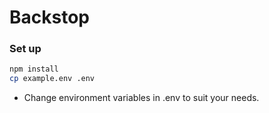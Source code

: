 # Backstop

### Set up

```bash
npm install
cp example.env .env
```

- Change environment variables in .env to suit your needs.
